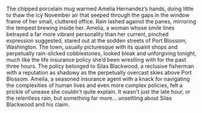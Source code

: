 The chipped porcelain mug warmed Amelia Hernandez’s hands, doing little to thaw the icy November air that seeped through the gaps in the window frame of her small, cluttered office.  Rain lashed against the panes, mirroring the tempest brewing inside her.  Amelia, a woman whose smile lines betrayed a far more vibrant personality than her current, pinched expression suggested, stared out at the sodden streets of Port Blossom, Washington.  The town, usually picturesque with its quaint shops and perpetually rain-slicked cobblestones, looked bleak and unforgiving tonight, much like the life insurance policy she’d been wrestling with for the past three hours.  The policy belonged to Silas Blackwood, a reclusive fisherman with a reputation as shadowy as the perpetually overcast skies above Port Blossom.  Amelia, a seasoned insurance agent with a knack for navigating the complexities of human lives and even more complex policies, felt a prickle of unease she couldn't quite explain.  It wasn't just the late hour, or the relentless rain, but something far more… unsettling about Silas Blackwood and his claim.
